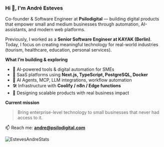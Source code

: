 ### Hi 👋, I'm André Esteves

Co-founder & Software Engineer at **Psilodigital** — building digital products that empower small and medium businesses through automation, AI-assistants, and modern web platforms.

Previously, I worked as a **Senior Software Engineer at KAYAK (Berlin)**. Today, I focus on creating meaningful technology for real-world industries (tourism, healthcare, education, personal services).

**What I’m building & exploring**
- 🚀 AI-powered tools & digital automation for SMEs
- 🧭 SaaS platforms using **Next.js, TypeScript, PostgreSQL, Docker**
- 🤖 AI Agents, MCP, LLM integrations, workflow automation
- 🛠️ Infrastructure with **Coolify / n8n / Edge functions**
- 🌱 Designing scalable products with real business impact

**Current mission**
> Bring enterprise-level technology to small businesses that never had access to it.

📫 Reach me: **andre@psilodigital.com**

![EstevesAndreStats](https://github-readme-stats.vercel.app/api?username=EstevesAndre&show_icons=true&locale=en)
